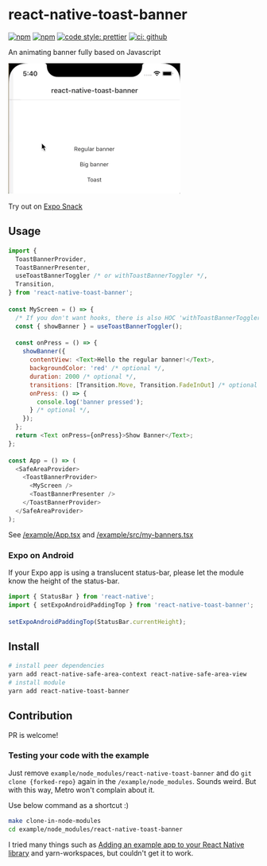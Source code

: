 # react-native-toast-banner

[![npm](https://img.shields.io/npm/v/react-native-toast-banner.svg)](https://www.npmjs.com/package/react-native-toast-banner) [![npm](https://img.shields.io/npm/dm/react-native-toast-banner.svg)](https://www.npmjs.com/package/react-native-toast-banner)
[![code style: prettier](https://img.shields.io/badge/code_style-prettier-ff69b4.svg)](https://github.com/prettier/prettier)
[![ci: github](https://github.com/benevbright/react-native-toast-banner/workflows/CI/badge.svg)](https://github.com/benevbright/react-native-toast-banner/actions?query=workflow%3ACI)

An animating banner fully based on Javascript

<img src="https://github.com/benevbright/react-native-toast-banner/blob/master/docs/demo.gif?raw=true">

Try out on [Expo Snack](https://snack.expo.io/@benevbright/react-native-toast-banner)

## Usage

```js
import {
  ToastBannerProvider,
  ToastBannerPresenter,
  useToastBannerToggler /* or withToastBannerToggler */,
  Transition,
} from 'react-native-toast-banner';

const MyScreen = () => {
  /* If you don't want hooks, there is also HOC 'withToastBannerToggler' */
  const { showBanner } = useToastBannerToggler();

  const onPress = () => {
    showBanner({
      contentView: <Text>Hello the regular banner!</Text>,
      backgroundColor: 'red' /* optional */,
      duration: 2000 /* optional */,
      transitions: [Transition.Move, Transition.FadeInOut] /* optional */,
      onPress: () => {
        console.log('banner pressed');
      } /* optional */,
    });
  };
  return <Text onPress={onPress}>Show Banner</Text>;
};

const App = () => (
  <SafeAreaProvider>
    <ToastBannerProvider>
      <MyScreen />
      <ToastBannerPresenter />
    </ToastBannerProvider>
  </SafeAreaProvider>
);
```

See [/example/App.tsx](https://github.com/benevbright/react-native-toast-banner/tree/master/example/App.tsx) and [/example/src/my-banners.tsx](https://github.com/benevbright/react-native-toast-banner/tree/master/example/src/my-banners.tsx)

### Expo on Android

If your Expo app is using a translucent status-bar, please let the module know the height of the status-bar.

```js
import { StatusBar } from 'react-native';
import { setExpoAndroidPaddingTop } from 'react-native-toast-banner';

setExpoAndroidPaddingTop(StatusBar.currentHeight);
```

## Install

```bash
# install peer dependencies
yarn add react-native-safe-area-context react-native-safe-area-view
# install module
yarn add react-native-toast-banner
```

## Contribution

PR is welcome!

### Testing your code with the example

Just remove `example/node_modules/react-native-toast-banner` and do `git clone {forked-repo}` again in the `/example/node_modules`. Sounds weird. But with this way, Metro won't complain about it.

Use below command as a shortcut :)

```bash
make clone-in-node-modules
cd example/node_modules/react-native-toast-banner
```

I tried many things such as [Adding an example app to your React Native library](https://callstack.com/blog/adding-an-example-app-to-your-react-native-library/) and yarn-workspaces, but couldn't get it to work.
